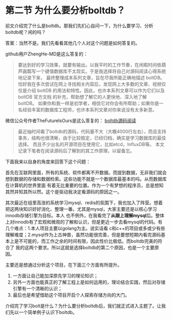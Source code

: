 # 第二节 为什么要分析boltdb？


前文介绍完了什么是boltdb。那我们先扪心自问一下，为什么要学习、分析boltdb呢？闲的吗？

答案：当然不是。我们先看看其他几个人对这个问题是如何答复的。

github用户ZhengHe-MD是这么答复的：

> 要达到好的学习效果，就要有输出。以我平时的工作节奏，在闲暇时间依葫芦画瓢写一个键值数据库不太现实。于是我选择将自己对源码阅读心得系统地记录下来，
> 最终整理成本系列文章，旨在尽我所能正确地描述 boltDB。恰好我在多次尝试在网上寻找相关内容后，发现网上大多数的文章、视频仅仅是介绍 boltDB
> 的用法和特性。因此，也许本系列文章可以作为它们以及 boltDB 官方文档 的补充，帮助想了解它的人更快地、深入地了解 boltDB。
> 如果你和我一样是初学者，相信它对你会有所帮助；如果你是一名经验丰富的数据库工程师，也许本系列文章对你来说没有太多新意。


微信公众号作者TheFutureIsOurs是这么答复的：
[boltdb源码阅读](https://mp.weixin.qq.com/s/QfcHJ7dazjRUSC3vCMuofQ)

> 最近抽时间看了boltdb的源码，代码量不大（大概4000行左右），而且支持事务，结构也很清晰，由于比较稳定，已经归档，确实是学习数据库的最佳选择。
> 而且不少出名的开源项目在使用它，比如etcd，InfluxDB等。
  本文记录下笔者在阅读源码后了解到的其工作原理，以留备忘。

下面我来以自身的角度来回答下这个问题：

首先在互联网里面，所有的系统、软件都离不开数据。而提到数据，无非我们就会想到数据的存储和数据检索。这些功能不就是一个数据库最基本的吗。从而数据库在计算机的世界里面
有着无比重要的位置。作为一个有梦想的程序员，总是想知其然并知其所以然。这个是驱动我决定看源码的原因之一。

其次最近在组里高涨的系统学习mysql、redis的氛围下，我也加入了阵营。想着把这两块知识好好消化、整理一番。尤其是mysql，大家主要还是以核心学习innodb存储引擎为目标。本人
也不例外，在我看完了**从跟上理解mysql**后。整体上对innodb有了宏观和微观的了解和认识，但是更近一步去看mysql的代码。有几个难点：1.本人项目主要以golang为主。说实话看
c和c++的项目或多或少有些理解难度；2.mysql作为上古神兽，虽然功能很完善，但是要想短期内看完源码基本上是不可能的，而工作之余的时间有限，因此性价比极低。而boltdb完美的符合了
我的这两个要求。所以这就是选择boltdb的第二个原因，也是一个主要原因。


主要还是想通过分析这个项目，在下面三个方面有所提升。

1. 一方面让自己能加深原先学习的理论知识；
2. 另外一方面也能真正的了解工程上是如何运用的，理论结合实践，然后对存储引擎有一个清晰的认识；
3. 最后也是希望借助这个项目开启个人探索存储方向的大门。


介绍完了学习bolt是什么？为什么要分析boltdb后，我们就正式进入主题了。让我们先以一个简单例子认识下boltdb。





